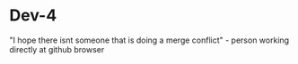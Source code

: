 # Dev-4


"I hope there isnt someone that is doing a merge conflict" - person working directly at github browser
